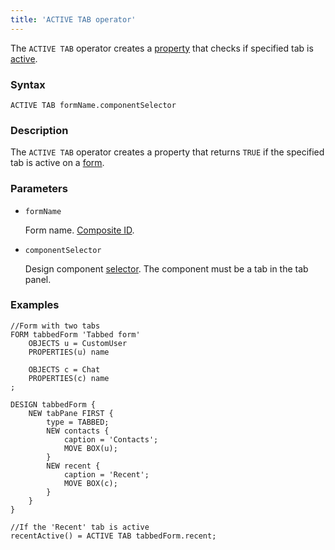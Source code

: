 ```yaml
---
title: 'ACTIVE TAB operator'
---
```


The `ACTIVE TAB` operator creates a [property](Properties.md) that checks if specified tab is [active](Activity_ACTIVE_.md).

### Syntax 

    ACTIVE TAB formName.componentSelector

### Description

The `ACTIVE TAB` operator creates a property that returns `TRUE` if the specified tab is active on a [form](Forms.md). 

### Parameters

- `formName`

    Form name. [Composite ID](IDs.md#cid-broken).

- `componentSelector`  

    Design component [selector](DESIGN_instruction.md#selector-broken). The component must be a tab in the tab panel.

### Examples

```lsf
//Form with two tabs
FORM tabbedForm 'Tabbed form'
    OBJECTS u = CustomUser
    PROPERTIES(u) name

    OBJECTS c = Chat
    PROPERTIES(c) name
;

DESIGN tabbedForm {
    NEW tabPane FIRST {
        type = TABBED;
        NEW contacts {
            caption = 'Contacts';
            MOVE BOX(u);
        }
        NEW recent {
            caption = 'Recent';
            MOVE BOX(c);
        }
    }
}

//If the 'Recent' tab is active
recentActive() = ACTIVE TAB tabbedForm.recent;
```
